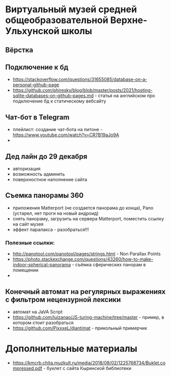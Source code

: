 # Виртуальный музей средней общеобразовательной Верхне-Ульхунской школы

## Вёрстка

## Подключение к бд
- https://stackoverflow.com/questions/31655085/database-on-a-personal-github-page
- https://github.com/phiresky/blog/blob/master/posts/2021/hosting-sqlite-databases-on-github-pages.md - статья на английском про подключение бд к статическому вебсайту


## Чат-бот в Telegram
- плейлист: создание чат-бота на питоне - https://www.youtube.com/watch?v=CR7B19aJo9A
- 

## Дед лайн до 29 декабря
- авторизация
- возможность админить
- поверхностное наполнение сайта

## Съемка панорамы 360
- приложения Matterport (не создается панорама до конца), Pano (устарел, нет проги на новый андроид)
- снять панораму, загрузить на сервера Matterport, поместить ссылку на сайт музея
- эффект паралакса - разобраться!!!

### Полезные ссылки:
- http://panotool.com/panotool/pages/strings.html - Non Parallax Points
- https://photo.stackexchange.com/questions/43260/how-to-make-indoor-spherical-panorama - съёмка сферических панорам в помещении
- 

## Конечный автомат на регулярных выражениях с фильтром нецензурной лексики
- автомат на JaVA Script
- https://github.com/luizanao/JS-turing-machine/tree/master - пример, в котором стоит разобраться
- https://github.com/PixxxeL/djantimat - прикольный примерчик

# Дополнительные материалы
- https://kmcrb.chita.muzkult.ru/media/2018/08/02/1225768734/Buklet.compressed.pdf - буклет с сайта Кыринской библиотеки
